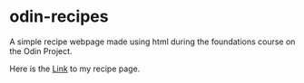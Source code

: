 # odin-recipes
A simple recipe webpage made using html during the foundations course on the Odin Project.

Here is the <a href="https://prissha26-11.github.io/odin-recipes/" target="_blank">Link</a> to my recipe page.